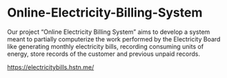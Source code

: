 # Online-Electricity-Billing-System
Our project “Online Electricity Billing System” aims to develop a system meant to partially computerize the work performed by the Electricity Board like generating monthly electricity bills, recording consuming units of energy, store records of the customer and previous unpaid records.

https://electricitybills.hstn.me/
